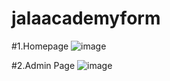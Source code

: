 # jalaacademyform

#1.Homepage
![image](https://github.com/Skiii-16/jalaacademyform/assets/87656404/1d241cdb-f667-45b5-8b18-a794ab6ff563)

#2.Admin Page
![image](https://github.com/Skiii-16/jalaacademyform/assets/87656404/d3630168-f904-4cf5-89af-34b918c53585)
